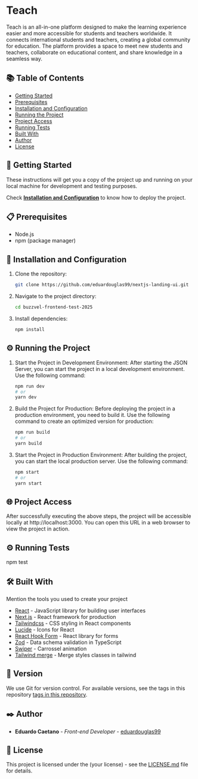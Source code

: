 # Teach

Teach is an all-in-one platform designed to make the learning experience easier and more accessible for students and teachers worldwide. It connects international students and teachers, creating a global community for education. The platform provides a space to meet new students and teachers, collaborate on educational content, and share knowledge in a seamless way.

## 📚 Table of Contents

* [Getting Started](#-getting-started)
* [Prerequisites](#-prerequisites)
* [Installation and Configuration](#-installation-and-configuration)
* [Running the Project](#-running-the-project)
* [Project Access](#-project-access)
* [Running Tests](#-running-tests)
* [Built With](#-built-with)
* [Author](#-author)
* [License](#-license)

## 🚀 Getting Started

These instructions will get you a copy of the project up and running on your local machine for development and testing purposes.

Check **[Installation and Configuration](#-installation-and-configuration)** to know how to deploy the project.

## 📋 Prerequisites

- Node.js
- npm (package manager)

## 🔧 Installation and Configuration

1. Clone the repository:
   ```bash
   git clone https://github.com/eduardouglas99/nextjs-landing-ui.git

2. Navigate to the project directory:
   ```bash
   cd buzzvel-frontend-test-2025

3. Install dependencies:
   ```bash
   npm install

## ⚙️ Running the Project

1. Start the Project in Development Environment:
   After starting the JSON Server, you can start the project in a local development environment. Use the following command:
   ```bash
   npm run dev
   # or
   yarn dev

2. Build the Project for Production:
   Before deploying the project in a production environment, you need to build it. Use the following command to create an optimized version for production:
   ```bash
   npm run build
   # or
   yarn build

3. Start the Project in Production Environment:
   After building the project, you can start the local production server. Use the following command:
   ```bash
   npm start
   # or
   yarn start

## 🌐 Project Access

After successfully executing the above steps, the project will be accessible locally at http://localhost:3000. You can open this URL in a web browser to view the project in action.

## ⚙️ Running Tests

npm test

## 🛠️ Built With

Mention the tools you used to create your project

- [React](https://reactjs.org/) - JavaScript library for building user interfaces
- [Next.js](https://nextjs.org/) - React framework for production
- [Tailwindcss](https://tailwindcss.com/) - CSS styling in React components
- [Lucide](https://lucide.dev/icons) - Icons for React
- [React Hook Form](https://react-hook-form.com/) - React library for forms
- [Zod](https://github.com/colinhacks/zod) - Data schema validation in TypeScript
- [Swiper](https://swiperjs.com/) - Carrossel animation
- [Tailwind merge](https://www.npmjs.com/package/tailwind-merge) - Merge styles classes in tailwind

## 📌 Version

We use Git for version control. For available versions, see the tags in this repository [tags in this repository](https://github.com/eduardouglas99/nextjs-landing-ui.git). 

## ✒️ Author

* **Eduardo Caetano** - *Front-end Developer* - [eduardouglas99](https://github.com/eduardouglas99)

## 📄 License

This project is licensed under the (your license) - see the [LICENSE.md](https://github.com/usuario/projeto/licenca) file for details.
